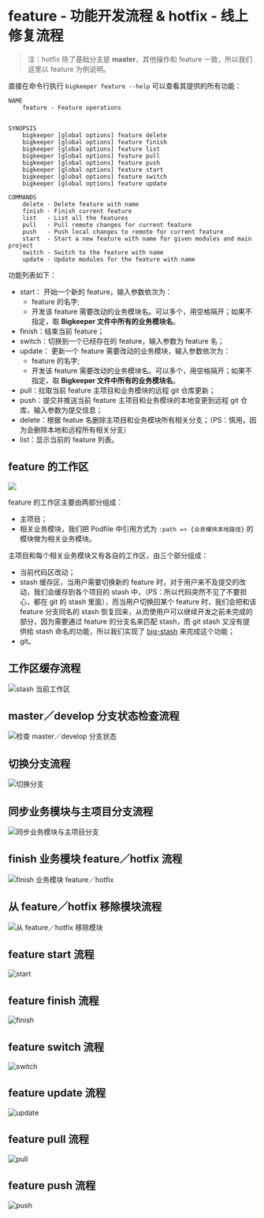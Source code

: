 # feature - 功能开发流程 & hotfix - 线上修复流程

> 注：hotfix 除了基础分支是 **master**，其他操作和 feature 一致，所以我们这里以 feature 为例说明。

直接在命令行执行 `bigkeeper feature --help` 可以查看其提供的所有功能：

```
NAME
    feature - Feature operations


SYNOPSIS
    bigkeeper [global options] feature delete
    bigkeeper [global options] feature finish
    bigkeeper [global options] feature list
    bigkeeper [global options] feature pull
    bigkeeper [global options] feature push
    bigkeeper [global options] feature start
    bigkeeper [global options] feature switch
    bigkeeper [global options] feature update

COMMANDS
    delete - Delete feature with name
    finish - Finish current feature
    list   - List all the features
    pull   - Pull remote changes for current feature
    push   - Push local changes to remote for current feature
    start  - Start a new feature with name for given modules and main project
    switch - Switch to the feature with name
    update - Update modules for the feature with name
```

功能列表如下：

- start：
  开始一个新的 feature，输入参数依次为：
  - feature 的名字;
  - 开发该 feature 需要改动的业务模块名。可以多个，用空格隔开；如果不指定，取 **Bigkeeper 文件中所有的业务模块名**。
- finish：结束当前 feature；
- switch：切换到一个已经存在的 feature，输入参数为 feature 名；
- update：
  更新一个 feature 需要改动的业务模块，输入参数依次为：
  - feature 的名字;
  - 开发该 feature 需要改动的业务模块名。可以多个，用空格隔开；如果不指定，取 **Bigkeeper 文件中所有的业务模块名**。
- pull：拉取当前 feature 主项目和业务模块的远程 git 仓库更新；
- push：提交并推送当前 feature 主项目和业务模块的本地变更到远程 git 仓库，输入参数为提交信息；
- delete：根据 featue 名删除主项目和业务模块所有相关分支；（PS：慎用，因为会删除本地和远程所有相关分支）
- list：显示当前的 feature 列表。

## feature 的工作区

![](../../resources/keynote/big-keeper-readme-feature/big-keeper-readme-feature.002.jpeg)

feature 的工作区主要由两部分组成：

- 主项目；
- 相关业务模块，我们把 Podfile 中引用方式为 `:path => {业务模块本地路径}` 的模块做为相关业务模块。

主项目和每个相关业务模块又有各自的工作区，由三个部分组成：

- 当前代码区改动；
- stash 缓存区，当用户需要切换新的 feature 时，对于用户来不及提交的改动，我们会缓存到各个项目的 stash 中，（PS：所以代码突然不见了不要担心，都在 git 的 stash 里面），而当用户切换回某个 feature 时，我们会把和该 feature 分支同名的 stash 恢复回来，从而使用户可以继续开发之前未完成的部分，因为需要通过 feature 的分支名来匹配 stash，而 git stash 又没有提供给 stash 命名的功能，所以我们实现了 [big-stash](https://github.com/BigKeeper/big-stash) 来完成这个功能；
- git。

## 工作区缓存流程

![stash 当前工作区](../../resources/keynote/big-keeper-readme-feature/big-keeper-readme-feature.003.jpeg)

## master／develop 分支状态检查流程

![检查 master／develop 分支状态](../../resources/keynote/big-keeper-readme-feature/big-keeper-readme-feature.004.jpeg)

## 切换分支流程

![切换分支](../../resources/keynote/big-keeper-readme-feature/big-keeper-readme-feature.005.jpeg)

## 同步业务模块与主项目分支流程

![同步业务模块与主项目分支](../../resources/keynote/big-keeper-readme-feature/big-keeper-readme-feature.006.jpeg)

## finish 业务模块 feature／hotfix 流程

![finish 业务模块 feature／hotfix](../../resources/keynote/big-keeper-readme-feature/big-keeper-readme-feature.007.jpeg)

## 从 feature／hotfix 移除模块流程

![从 feature／hotfix 移除模块](../../resources/keynote/big-keeper-readme-feature/big-keeper-readme-feature.008.jpeg)

## feature start 流程

![start](../../resources/keynote/big-keeper-readme-feature/big-keeper-readme-feature.009.jpeg)

## feature finish 流程

![finish](../../resources/keynote/big-keeper-readme-feature/big-keeper-readme-feature.010.jpeg)

## feature switch 流程

![switch](../../resources/keynote/big-keeper-readme-feature/big-keeper-readme-feature.011.jpeg)

## feature update 流程

![update](../../resources/keynote/big-keeper-readme-feature/big-keeper-readme-feature.012.jpeg)

## feature pull 流程

![pull](../../resources/keynote/big-keeper-readme-feature/big-keeper-readme-feature.013.jpeg)

## feature push 流程

![push](../../resources/keynote/big-keeper-readme-feature/big-keeper-readme-feature.014.jpeg)
